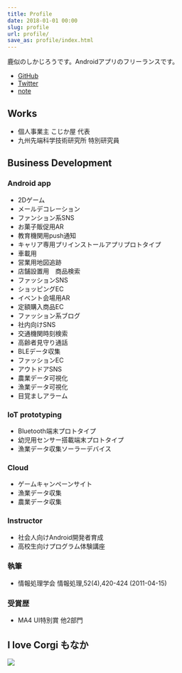 ```yaml
---
title: Profile
date: 2018-01-01 00:00
slug: profile
url: profile/
save_as: profile/index.html
---
```


鹿似のしかじろうです。Androidアプリのフリーランスです。

* [GitHub](https://github.com/shikajiro)
* [Twitter](https://twitter.com/shikajiro)
* [note](https://note.com/shikajiro)

## Works

- 個人事業主 こじか屋 代表
- 九州先端科学技術研究所 特別研究員

## Business Development
### Android app
- 2Dゲーム
- メールデコレーション
- ファンション系SNS
- お菓子販促用AR
- 教育機関用push通知
- キャリア専用プリインストールアプリプロトタイプ
- 車載用
- 営業用地図追跡
- 店舗設置用　商品検索
- ファッションSNS
- ショッピングEC
- イベント会場用AR
- 定額購入商品EC
- ファッション系ブログ
- 社内向けSNS
- 交通機関時刻検索
- 高齢者見守り通話
- BLEデータ収集
- ファッションEC
- アウトドアSNS
- 農業データ可視化
- 漁業データ可視化
- 目覚ましアラーム

### IoT prototyping
- Bluetooth端末プロトタイプ
- 幼児用センサー搭載端末プロトタイプ
- 漁業データ収集ソーラーデバイス

### Cloud
- ゲームキャンペーンサイト
- 漁業データ収集
- 農業データ収集

### Instructor
- 社会人向けAndroid開発者育成
- 高校生向けプログラム体験講座

### 執筆
- 情報処理学会 情報処理,52(4),420-424 (2011-04-15)

### 受賞歴
- MA4 UI特別賞 他2部門

## I love Corgi もなか
![](/assets/monaka.jpg)